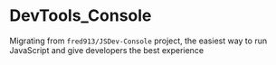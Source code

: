 # DevTools_Console
Migrating from `fred913/JSDev-Console` project, the easiest way to run JavaScript and give developers the best experience
